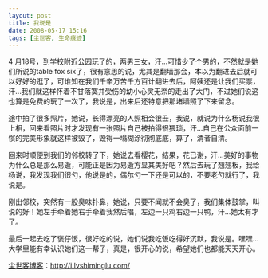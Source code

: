 ```yaml
---
layout: post
title: 我说是
date: 2008-05-17 15:16
tags: [尘世客, 生命痕迹]
---
```

4 月18号，到学校附近公园玩了的，两男三女，汗…可惜少了个男的，不然就是她们所说的table fox six了，很有意思的说，尤其是翻墙那会，本以为翻进去后就可以好好的逛了，可谁知在我们千辛万苦千方百计翻进去后，阿姨还是让我们买票，汗…我们就这样怀着不甘落寞并受伤的幼小心灵无奈的走出了大门，不过她们说这也算是免费的玩了一次了，我说是，出来后还特意把那堵墙照了下来留念。

途中拍了很多照片，她说，长得漂亮的人照相会很丑，我说，就说为什么杨说我很上相，回来看照片时才发现有一张照片自己被拍得很猥琐，汗…自己在公众面前一惯的完美形象就这样被毁了，毁得一塌糊涂彻彻底底，算了，清者自清。

回来时顺便到我们的邻校转了下，她说去看樱花，结果，花已谢，汗…美好的事物为什么总是那么易逝，可能正是因为易逝方显其美好吧？然后去玩了翘翘板，我给杨说，我发现我们很勺，他说是的，偶尔勺一下还是可以的，不要老勺就行了，我说是。

刚出邻校，突然有一股臭味扑鼻，她说，只要不闻就不会臭了，我们集体鼓掌，叫说的好！她左手牵着她右手牵着我然后唱，左边一只鸡右边一只鸭，汗…她太有才了。

最后一起去吃了褒仔饭，很好吃的说，她们说我吃饭吃得好沉默，我说是。嘿嘿…大学里能有幸认识她们这一帮子，真是，很开心的说，希望她们也都能天天开心。

<a href="http://i.lvshiminglu.com/">尘世客博客</a>：<a href="http://i.lvshiminglu.com/">http://i.lvshiminglu.com/</a>

